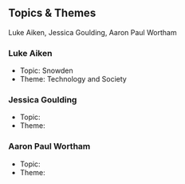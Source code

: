 ## Topics & Themes

Luke Aiken, Jessica Goulding, Aaron Paul Wortham

### Luke Aiken

* Topic: Snowden
* Theme: Technology and Society

### Jessica Goulding

* Topic:
* Theme:

### Aaron Paul Wortham

* Topic:
* Theme:

